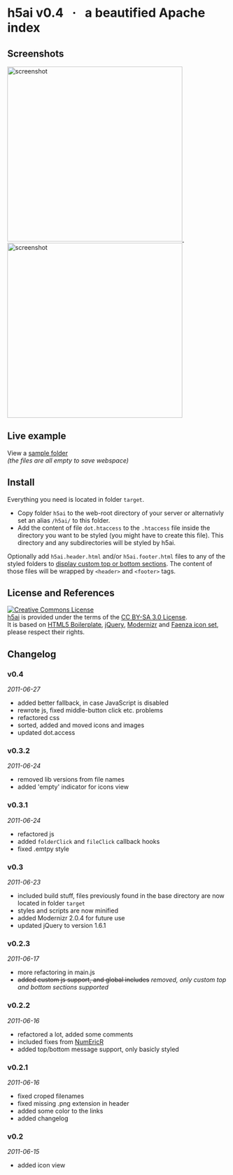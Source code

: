 # h5ai v0.4 &#160; · &#160; a beautified Apache index


## Screenshots

<a href="http://github.com/lrsjng/h5ai/raw/master/resources/h5ai-v0.4-details.png" target="_blank">
	<img src="http://github.com/lrsjng/h5ai/raw/master/resources/h5ai-v0.4-details.png" width="400px" alt="screenshot" title="screenshot" style="display: inline" />
</a>
&#160; &#160; &#160;
<a href="http://github.com/lrsjng/h5ai/raw/master/resources/h5ai-v0.4-icons.png" target="_blank">
	<img src="http://github.com/lrsjng/h5ai/raw/master/resources/h5ai-v0.4-icons.png" width="400px" alt="screenshot" title="screenshot" style="display: inline" />
</a>


## Live example

View a [sample folder](http://larsjung.de/h5ai/sample)  
*(the files are all empty to save webspace)*


## Install

Everything you need is located in folder `target`.

* Copy folder `h5ai` to the web-root directory of your server or alternativly set an alias `/h5ai/` to
  this folder.
* Add the content of file `dot.htaccess` to the `.htaccess` file inside the directory
  you want to be styled (you might have to create this file). This directory and any subdirectories will be
  styled by h5ai.

Optionally add `h5ai.header.html` and/or `h5ai.footer.html` files to any of the styled folders to [display
custom top or bottom sections](http://larsjung.de/h5ai/sample/customize). The content of those files
will be wrapped by `<header>` and `<footer>` tags.


## License and References

<a rel="license" href="http://creativecommons.org/licenses/by-sa/3.0/"><img alt="Creative Commons License" style="border-width:0" src="http://i.creativecommons.org/l/by-sa/3.0/88x31.png" /></a>  
[h5ai](http://larsjung.de/h5ai) is provided under the terms of the [CC BY-SA 3.0 License](http://creativecommons.org/licenses/by-sa/3.0/).  
It is based on
[HTML5 Boilerplate](http://html5boilerplate.com),
[jQuery](http://jquery.com),
[Modernizr](http://www.modernizr.com) and
[Faenza icon set](http://tiheum.deviantart.com/art/Faenza-Icons-173323228),
please respect their rights.


## Changelog

### v0.4
*2011-06-27*

* added better fallback, in case JavaScript is disabled
* rewrote js, fixed middle-button click etc. problems
* refactored css
* sorted, added and moved icons and images
* updated dot.access


### v0.3.2
*2011-06-24*

* removed lib versions from file names
* added 'empty' indicator for icons view


### v0.3.1
*2011-06-24*

* refactored js
* added `folderClick` and `fileClick` callback hooks
* fixed .emtpy style


### v0.3
*2011-06-23*

* included build stuff, files previously found in the base directory are now located in folder `target`
* styles and scripts are now minified
* added Modernizr 2.0.4 for future use
* updated jQuery to version 1.6.1


### v0.2.3
*2011-06-17*

* more refactoring in main.js
* ~~added custom js support, and global includes~~ *removed, only custom top and bottom sections supported*


### v0.2.2
*2011-06-16*

* refactored a lot, added some comments
* included fixes from [NumEricR](http://github.com/NumEricR/h5ai)
* added top/bottom message support, only basicly styled


### v0.2.1
*2011-06-16*

* fixed croped filenames
* fixed missing .png extension in header
* added some color to the links
* added changelog


### v0.2
*2011-06-15*

* added icon view

